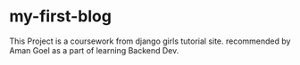 # my-first-blog
This Project is a coursework from django girls tutorial site. recommended by Aman Goel as a part of learning Backend Dev.
